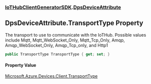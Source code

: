 ### [IoTHubClientGeneratorSDK](./IoTHubClientGeneratorSDK.md 'IoTHubClientGeneratorSDK').[DpsDeviceAttribute](./IoTHubClientGeneratorSDK-DpsDeviceAttribute.md 'IoTHubClientGeneratorSDK.DpsDeviceAttribute')
## DpsDeviceAttribute.TransportType Property
The transport to use to communicate with the IoTHub. Possible values include Mqtt, Mqtt_WebSocket_Only, Mqtt_Tcp_Only, Amqp, Amqp_WebSocket_Only, Amqp_Tcp_only, and Http1  
```csharp
public TransportType TransportType { get; set; }
```
#### Property Value
[Microsoft.Azure.Devices.Client.TransportType](https://docs.microsoft.com/en-us/dotnet/api/Microsoft.Azure.Devices.Client.TransportType 'Microsoft.Azure.Devices.Client.TransportType')  
